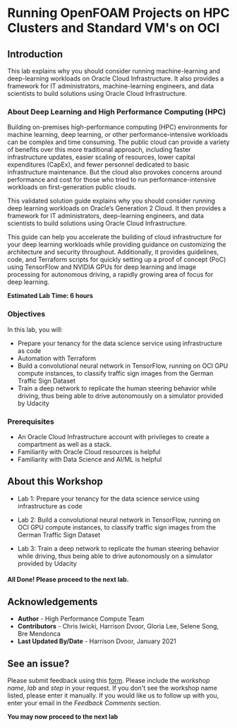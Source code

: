 # Running OpenFOAM Projects on HPC Clusters and Standard VM's on OCI

## Introduction

This lab explains why you should consider running machine-learning and deep-learning workloads on Oracle Cloud Infrastructure. It also provides a framework for IT administrators, machine-learning engineers, and data scientists to build solutions using Oracle Cloud Infrastructure. 

### About Deep Learning and High Performance Computing (HPC)
Building on-premises high-performance computing (HPC) environments for machine learning, deep learning, or other performance-intensive workloads can be complex and time consuming. The public cloud can provide a variety of benefits over this more traditional approach, including faster infrastructure updates, easier scaling of resources, lower capital expenditures (CapEx), and fewer personnel dedicated to basic infrastructure maintenance. But the cloud also provokes concerns around performance and cost for those who tried to run performance-intensive workloads on first-generation public clouds.

This validated solution guide explains why you should consider running deep learning workloads on Oracle’s Generation 2 Cloud. It then provides a framework for IT administrators, deep-learning engineers, and data scientists to build solutions using Oracle Cloud Infrastructure.

This guide can help you accelerate the building of cloud infrastructure for your deep learning workloads while providing guidance on customizing the architecture and security throughout. Additionally, it provides guidelines, code, and Terraform scripts for quickly setting up a proof of concept (PoC) using TensorFlow and NVIDIA GPUs for deep learning and image processing for autonomous driving, a rapidly growing area of focus for deep learning. 


**Estimated Lab Time: 6 hours**

### Objectives

In this lab, you will:
* Prepare your tenancy for the data science service using infrastructure as code
* Automation with Terraform
* Build a convolutional neural network in TensorFlow, running on OCI GPU compute instances, to classify traffic sign images from the German Traffic Sign Dataset
* Train a deep network to replicate the human steering behavior while driving, thus being able to drive autonomously on a simulator provided by Udacity

### Prerequisites

- An Oracle Cloud Infrastructure account with privileges to create a compartment as well as a stack.
- Familiarity with Oracle Cloud resources is helpful
- Familiarity with Data Science and AI/ML is helpful

## About this Workshop

- Lab 1: Prepare your tenancy for the data science service using infrastructure as code

- Lab 2: Build a convolutional neural network in TensorFlow, running on OCI GPU compute instances, to classify traffic sign images from the German Traffic Sign Dataset

- Lab 3: Train a deep network to replicate the human steering behavior while driving, thus being able to drive autonomously on a simulator provided by Udacity


#### All Done! Please proceed to the next lab.

## Acknowledgements
* **Author** - High Performance Compute Team
* **Contributors** -  Chris Iwicki, Harrison Dvoor, Gloria Lee, Selene Song, Bre Mendonca
* **Last Updated By/Date** - Harrison Dvoor, January 2021


## See an issue?
Please submit feedback using this [form](https://apexapps.oracle.com/pls/apex/f?p=133:1:::::P1_FEEDBACK:1). Please include the *workshop name*, *lab* and *step* in your request.  If you don't see the workshop name listed, please enter it manually. If you would like us to follow up with you, enter your email in the *Feedback Comments* section.

**You may now proceed to the next lab**